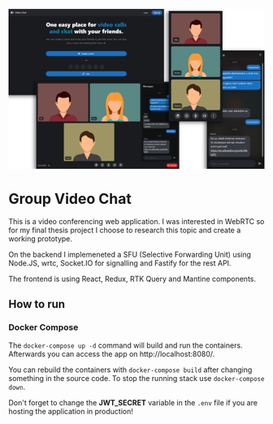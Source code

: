 ![Video Chat Screenshots](screenshots.png)

# Group Video Chat

This is a video conferencing web application. I was interested in WebRTC so for my final thesis project I choose to research this topic and create a working prototype.

On the backend I implemeneted a SFU (Selective Forwarding Unit) using Node.JS, wrtc, Socket.IO for signalling and Fastify for the rest API.

The frontend is using React, Redux, RTK Query and Mantine components.

## How to run

### Docker Compose

The `docker-compose up -d` command will build and run the containers. Afterwards you can access the app on http://localhost:8080/.

You can rebuild the containers with `docker-compose build` after changing something in the source code. To stop the running stack use `docker-compose down`.

Don't forget to change the **JWT_SECRET** variable in the `.env` file if you are hosting the application in production!